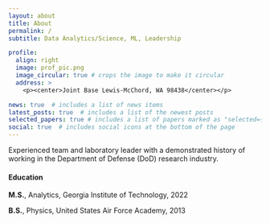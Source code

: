 ```yaml
---
layout: about
title: About
permalink: /
subtitle: Data Analytics/Science, ML, Leadership

profile:
  align: right
  image: prof_pic.png
  image_circular: true # crops the image to make it circular
  address: >
    <p><center>Joint Base Lewis-McChord, WA 98438</center></p>

news: true  # includes a list of news items
latest_posts: true  # includes a list of the newest posts
selected_papers: true # includes a list of papers marked as "selected={true}"
social: true  # includes social icons at the bottom of the page
---
```


Experienced team and laboratory leader with a demonstrated history of working in the Department of Defense (DoD) research industry. 

#### Education

**M.S.**, Analytics, Georgia Institute of Technology, 2022

**B.S.**, Physics, United States Air Force Academy, 2013

